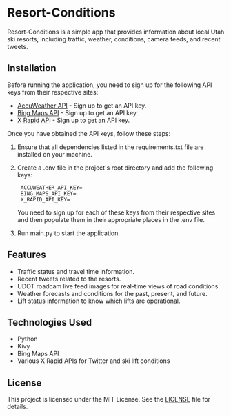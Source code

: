 # Resort-Conditions 
 
Resort-Conditions is a simple app that provides information about local Utah ski resorts, including traffic, weather, conditions, camera feeds, and recent tweets. 
 
## Installation 

Before running the application, you need to sign up for the following API keys from their respective sites: 
 
- [AccuWeather API](https://www.accuweather.com) - Sign up to get an API key. 
- [Bing Maps API](https://www.bingmapsportal.com) - Sign up to get an API key. 
- [X Rapid API](https://www.x-rapidapi-key.com) - Sign up to get an API key. 
 
Once you have obtained the API keys, follow these steps: 
 
1. Ensure that all dependencies listed in the  requirements.txt  file are installed on your machine. 
 
2. Create a  .env  file in the project's root directory and add the following keys:

        ACCUWEATHER_API_KEY=
        BING_MAPS_API_KEY=
        X_RAPID_API_KEY=

    You need to sign up for each of these keys from their respective sites and then populate them in their appropriate places in the  .env  file. 
 
3. Run  main.py  to start the application.

## Features 
 
- Traffic status and travel time information. 
- Recent tweets related to the resorts. 
- UDOT roadcam live feed images for real-time views of road conditions. 
- Weather forecasts and conditions for the past, present, and future. 
- Lift status information to know which lifts are operational. 
 
## Technologies Used 
 
- Python 
- Kivy 
- Bing Maps API 
- Various X Rapid APIs for Twitter and ski lift conditions 
 
## License 
 
This project is licensed under the MIT License. See the [LICENSE](LICENSE) file for details. 